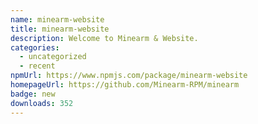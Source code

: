 ```yaml
---
name: minearm-website
title: minearm-website
description: Welcome to Minearm & Website.
categories:
  - uncategorized
  - recent
npmUrl: https://www.npmjs.com/package/minearm-website
homepageUrl: https://github.com/Minearm-RPM/minearm
badge: new
downloads: 352
---
```

